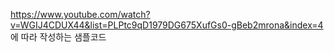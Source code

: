 https://www.youtube.com/watch?v=WGIJ4CDUX44&list=PLPtc9qD1979DG675XufGs0-gBeb2mrona&index=4
에 따라 작성하는 샘플코드
